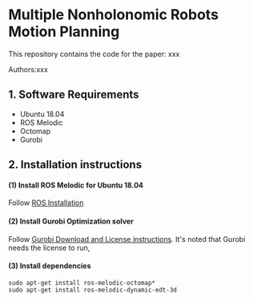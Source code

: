 # Multiple Nonholonomic Robots Motion Planning

This repository contains the code for the paper:
xxx

Authors:xxx


## 1. Software Requirements
* Ubuntu 18.04
* ROS Melodic
* Octomap
* Gurobi

## 2. Installation instructions
#### (1) Install ROS Melodic for Ubuntu 18.04
Follow [ROS Installation](http://wiki.ros.org/ROS/Installation)

#### (2) Install Gurobi Optimization solver
Follow [Gurobi Download and License instructions](https://www.gurobi.com/downloads/). It's noted that Gurobi needs the license to run, 

#### (3) Install dependencies
```
sudo apt-get install ros-melodic-octomap*
sudo apt-get install ros-melodic-dynamic-edt-3d
